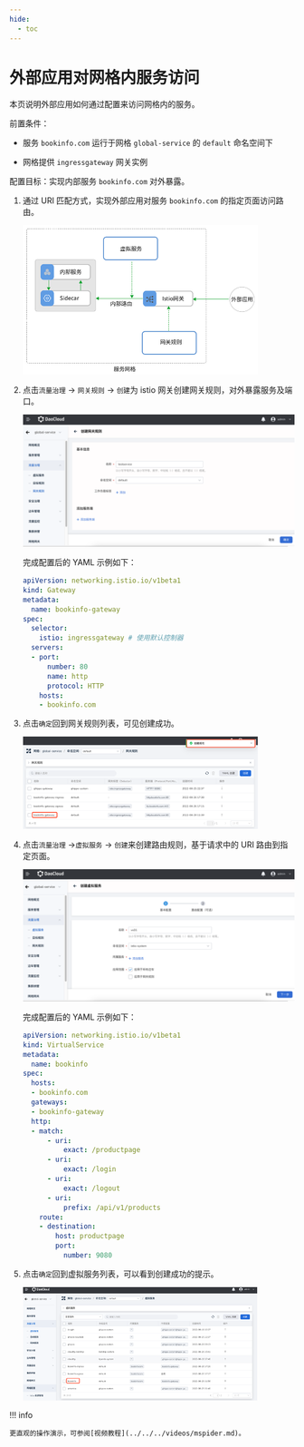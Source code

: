```yaml
---
hide:
  - toc
---
```


# 外部应用对网格内服务访问

本页说明外部应用如何通过配置来访问网格内的服务。

前置条件：

- 服务 `bookinfo.com` 运行于网格 `global-service` 的 `default` 命名空间下

- 网格提供 `ingressgateway` 网关实例

配置目标：实现内部服务 `bookinfo.com` 对外暴露。

1. 通过 URI 匹配方式，实现外部应用对服务 `bookinfo.com` 的指定页面访问路由。

    ![访问路由](../../images/out-to-in01.png)

2. 点击`流量治理` -> `网关规则` -> `创建`为 istio 网关创建网关规则，对外暴露服务及端口。

    ![创建规则](../../images/out-to-in02.png)
    
    完成配置后的 YAML 示例如下：

    ```yaml
    apiVersion: networking.istio.io/v1beta1
    kind: Gateway
    metadata:
      name: bookinfo-gateway
    spec:
      selector:
        istio: ingressgateway # 使用默认控制器
      servers:
      - port:
          number: 80
          name: http
          protocol: HTTP
        hosts:
        - bookinfo.com
    ```

3. 点击`确定`回到网关规则列表，可见创建成功。

    ![创建成功](../../images/out-to-in03.png)

4. 点击`流量治理` ->`虚拟服务` -> `创建`来创建路由规则，基于请求中的 URI 路由到指定页面。

    ![创建路由规则](../../images/out-to-in04.png)

    完成配置后的 YAML 示例如下：

    ```yaml
    apiVersion: networking.istio.io/v1beta1
    kind: VirtualService
    metadata:
      name: bookinfo
    spec:
      hosts:
      - bookinfo.com
      gateways:
      - bookinfo-gateway
      http:
      - match:
          - uri:
              exact: /productpage
          - uri:
              exact: /login
          - uri:
              exact: /logout
          - uri:
              prefix: /api/v1/products
        route:
        - destination:
            host: productpage
            port:
              number: 9080
    ```

5. 点击`确定`回到虚拟服务列表，可以看到创建成功的提示。

    ![创建成功](../../images/out-to-in05.png)

!!! info

    更直观的操作演示，可参阅[视频教程](../../../videos/mspider.md)。
